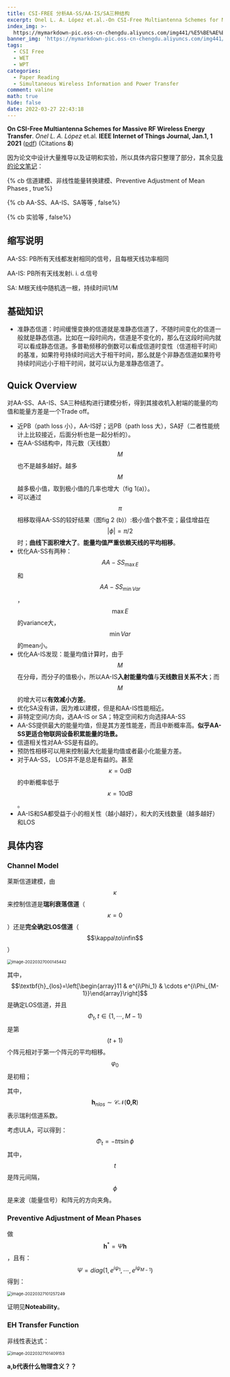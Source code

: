 ```yaml
---
title: CSI-FREE 分析AA-SS/AA-IS/SA三种结构
excerpt: Onel L. A. López et.al.-On CSI-Free Multiantenna Schemes for Massive RF Wireless Energy Transfer
index_img: >-
  https://mymarkdown-pic.oss-cn-chengdu.aliyuncs.com/img441/%E5%BE%AE%E4%BF%A1%E5%9B%BE%E7%89%87_20220327224651.png
banner_img: 'https://mymarkdown-pic.oss-cn-chengdu.aliyuncs.com/img441/1638523690670.jpg'
tags:
  - CSI Free
  - WET
  - WPT
categories:
  - Paper Reading
  - Simultaneous Wireless Information and Power Transfer
comment: valine
math: true
hide: false
date: 2022-03-27 22:43:18
---
```


**On CSI-Free Multiantenna Schemes for Massive RF Wireless Energy Transfer**.  *Onel L. A. López* et.al.  **IEEE Internet of Things Journal, Jan.1, 1 2021**  ([pdf](https://ieeexplore.ieee.org/document/9119347))  (Citations **8**)

因为论文中设计大量推导以及证明和实验，所以具体内容只整理了部分，其余见[我的论文笔记](.\MyPaperNote.html)：

{% cb 信道建模、非线性能量转换建模、Preventive Adjustment of Mean Phases , true%}

{% cb AA-SS、AA-IS、SA等等 , false%}

{% cb 实验等 , false%}

## 缩写说明

AA-SS: PB所有天线都发射相同的信号，且每根天线功率相同

AA-IS: PB所有天线发射i. i. d.信号

SA: M根天线中随机选一根，持续时间1/M

## 基础知识

- 准静态信道：时间缓慢变换的信道就是准静态信道了，不随时间变化的信道一般就是静态信道。比如在一段时间内，信道是不变化的，那么在这段时间内就可以看成静态信道。多普勒频移的倒数可以看成信道时变性（信道相干时间）的基准，如果符号持续时间远大于相干时间，那么就是个非静态信道如果符号持续时间远小于相干时间，就可以认为是准静态信道了。

## Quick Overview

对AA-SS、AA-IS、SA三种结构进行建模分析，得到其接收机入射端的能量的均值和能量方差是一个Trade off。

- 近PB（path loss 小），AA-IS好；远PB（path loss 大），SA好（二者性能统计上比较接近，后面分析也是一起分析的）。
- 在AA-SS结构中，阵元数（天线数）$$M$$也不是越多越好。越多$$M$$越多极小值，取到极小值的几率也增大（fig 1(a)）。
- 可以通过$$\pi$$相移取得AA-SS的较好结果（图fig 2 (b)）:极小值个数不变；最佳增益在$$|\phi|=\pi/2$$时；**曲线下面积增大了**。**能量均值严重依赖天线的平均相移**。
- 优化AA-SS有两种：$$AA-SS_{\max E}$$和$$AA-SS_{\min Var}$$，$$\max E$$的variance大，$$\min Var$$的mean小。
- 优化AA-IS发现：能量均值计算时，由于$$M$$在分母，而分子的值极小，所以AA-IS**入射能量均值**与**天线数目关系不大**；而$$M$$的增大可以**有效减小方差**。
- 优化SA没有讲，因为难以建模，但是和AA-IS性能相近。
- 非特定空间/方向，选AA-IS or SA；特定空间和方向选择AA-SS
- AA-SS提供最大的能量均值，但是其方差性能差，而且中断概率高。**似乎AA-SS更适合物联网设备积累能量的场景。**
- 信道相关性对AA-SS是有益的。
- 预防性相移可以用来控制最大化能量均值或者最小化能量方差。
- 对于AA-SS， LOS并不是总是有益的。甚至$$\kappa=0dB$$的中断概率低于$$\kappa=10dB$$。
- AA-IS和SA都受益于小的相关性（越小越好），和大的天线数量（越多越好）和LOS

## 具体内容

### Channel Model 

莱斯信道建模，由$$\kappa$$来控制信道是**瑞利衰落信道**（$$\kappa=0$$）还是**完全确定LOS信道**（$$\kappa\to\infin$$）

<img src="https://mymarkdown-pic.oss-cn-chengdu.aliyuncs.com/img441/image-20220327000145442.png" alt="image-20220327000145442" style="zoom: 67%;" />

其中，$$\textbf{h}_{los}=\left[\begin{array}11 & e^{i\Phi_1} & \cdots e^{i\Phi_{M-1}}\end{array}\right]$$是确定LOS信道，并且$$\Phi_t,t\in\{1,\cdots,M-1\}$$是第$$(t+1)$$个阵元相对于第一个阵元的平均相移。$$\varphi_0$$是初相；

其中，$$\textbf{h}_{nlos}\sim\mathcal{CN}(\textbf{0,R})$$表示瑞利信道系数。

考虑ULA，可以得到：
$$
\Phi_t=-t\pi\sin\phi
$$
其中，$$t$$是阵元间隔，$$\phi$$是来波（能量信号）和阵元的方向夹角。

### Preventive Adjustment of Mean Phases

做$$\textbf{h}^*=\Psi\textbf{h}$$，且有：
$$
\Psi=diag(1,e^{i\psi_1},\cdots,e^{i\psi_{M-1}})
$$
得到：

<img src="https://mymarkdown-pic.oss-cn-chengdu.aliyuncs.com/img441/image-20220327101257249.png" alt="image-20220327101257249" style="zoom: 67%;" />

证明见**Noteability**。

### EH Transfer Function

非线性表达式：

<img src="https://mymarkdown-pic.oss-cn-chengdu.aliyuncs.com/img441/image-20220327101409153.png" alt="image-20220327101409153" style="zoom:67%;" />

**a,b代表什么物理含义？？**





